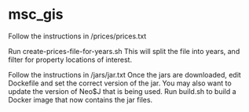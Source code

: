 # msc_gis
Follow the instructions in /prices/prices.txt

Run create-prices-file-for-years.sh   This will split the file into years, and filter
for property locations of interest.


Follow the instructions in /jars/jar.txt
Once the jars are downloaded, edit Dockefile and set the correct version of the jar.
You may also want to update the version of Neo$J that is being used.
Run build.sh to build a Docker image that now contains the jar files.



